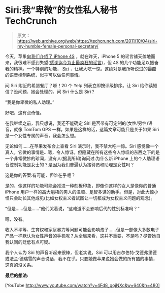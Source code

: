 # Siri:我“卑微”的女性私人秘书 TechCrunch

> 原文：<https://web.archive.org/web/https://techcrunch.com/2011/10/04/siri-my-humble-female-personal-secretary/>

今天，苹果[向我们介绍了 iPhone 4S](https://web.archive.org/web/20230130222449/https://techcrunch.com/2011/10/04/apple-officially-announces-the-iphone-4s/) 。就在昨天，iPhone 5 的谣言铺天盖地而来，我很难不感到失望([感谢迄今为止最疯狂的谣言](https://web.archive.org/web/20230130222449/https://techcrunch.com/2011/10/04/apple-iphone-4s5-rumors-what-was-right-wrong-and-just-plain-crazy/))，但 4S 的几个功能足以振奋我的精神。一个特别的功能， [Siri](https://web.archive.org/web/20230130222449/https://techcrunch.com/2011/10/04/apple-reveals-siri-voice-interface-the-intelligent-assistant/) ，让我大吃一惊。这绝对是我所听说过的最酷的语音控制系统，似乎可以做任何事情。

问 Siri 附近的希腊餐厅？嘭！20 个 Yelp 列表立即按评级排序。让 Siri 给你读短信？没问题，她会处理的。问 Siri 什么是 Siri？

“我是你卑微的私人助理。”

好吧，这有点奇怪。

在我继续之前，我只想说，我还不能确定 Siri 是否带有可定制的(女性/男性)语音，就像 TomTom GPS 一样。如果是这样的话，这篇文章可能只是关于如果 Siri 是一个女性专属的声音，我会怎么想。

无论如何……在苹果发布会上查看 Siri 演示时，我不禁大吃一惊。Siri 感觉像一个真人，它做的事情是…嗯，令人惊讶。但隐藏在所有这些令人惊叹的东西之下的是一个非常微妙的珍闻，没有人(据我所知)询问过:为什么新 iPhone 上的个人助理语音控制功能是女士的？是因为我们普遍认为接待员和助理是女性吗？

这是你的答案:有可能，但谁在乎呢？

是的，像这样的功能可能会推进一种刻板印象，即像你这样的女人是像你的普通 iPhone 用户一样的高大魁梧的男人的温顺、足智多谋的助手。但是，对此大惊小怪只会助长其他成见(比如女权主义者试图让一切都成为女权主义问题的观念)。

“但是……但是……”他们哭着说，“这难道不会影响后代的性别标准吗？”

嗯，没有。

收入不平等、生育权和家庭暴力等问题可能会影响孩子……但是一部像大多数电子产品一样默认为女性声音的手机呢？从全局来看，这并不重要，不是吗？尽管她自我认同的贬低有点可疑。

我个人认为 Siri 的声音听起来很棒，但老实说，Siri 可以用吉尔伯特·戈德弗里德或法兰·德瑞雪的声音说话，我不在乎。只要她做苹果说她会做的所有酷的事情，这真的没关系。

**最后的想法:**

[YouTube http://www.youtube.com/watch?v=4Fd8_gojNXc&w=640&h=480]